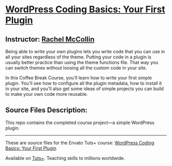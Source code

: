 # [WordPress Coding Basics: Your First Plugin][published url]
## Instructor: [Rachel McCollin][instructor url]


Being able to write your own plugins lets you write code that you can use in all your sites regardless of the theme. Putting your code in a plugin is usually better practice than using the theme functions file. That way you can switch themes without loosing all the custom code in your site.

In this Coffee Break Course, you'll learn how to write your first simple plugin. You'll see how to configure all the plugin metadata, how to install it in your site, and you'll also get some ideas of simple projects you can build to make your own code more reusable.

## Source Files Description:

This repo contains the completed course project—a simple WordPress plugin.


------

These are source files for the Envato Tuts+ course: [WordPress Coding Basics: Your First Plugin][published url]

Available on [Tuts+](https://tutsplus.com). Teaching skills to millions worldwide.

[published url]: https://code.tutsplus.com/courses/wordpress-coding-basics-your-first-plugin
[instructor url]: https://tutsplus.com/authors/rachel-mccollin
